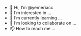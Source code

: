- 👋 Hi, I’m @yemeriacc
- 👀 I’m interested in ...
- 🌱 I’m currently learning ...
- 💞️ I’m looking to collaborate on ...
- 📫 How to reach me ...

<!---
yemeriacc/yemeriacc is a ✨ special ✨ repository because its `README.md` (this file) appears on your GitHub profile.
You can click the Preview link to take a look at your changes.
--->
